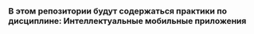 ### В этом репозитории будут содержаться практики по дисциплине: Интеллектуальные мобильные приложения
